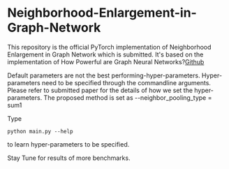 # Neighborhood-Enlargement-in-Graph-Network
This repository is the official PyTorch implementation of Neighborhood Enlargement in Graph Network which is submitted.
It's based on the implementation of How Powerful are Graph Neural Networks?[Github](https://github.com/weihua916/powerful-gnns)

Default parameters are not the best performing-hyper-parameters. Hyper-parameters need to be specified through the commandline arguments. Please refer to submitted paper for the details of how we set the hyper-parameters. The proposed method is set as --neighbor_pooling_type = sum1

Type

```
python main.py --help
```

to learn hyper-parameters to be specified.

Stay Tune for results of more benchmarks.
